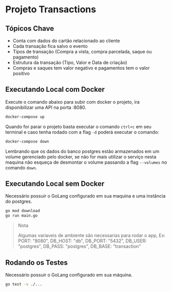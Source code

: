 # Projeto Transactions

## Tópicos Chave

- Conta com dados do cartão relacionado ao cliente
- Cada transação fica salvo o evento
- Tipos de transação (Compra a vista, compra parcelada, saque ou pagamento)
- Estrutura da transação (Tipo, Valor e Data de criação)
- Compras e saques tem valor negativo e pagamentos tem o valor positivo

## Executando Local com Docker

Execute o comando abaixo para subir com docker o projeto, ira disponibilizar uma API na porta :8080.

```sh
docker-compose up
```

Quando for parar o projeto basta executar o comando `ctrl+c` em seu terminal e caso tenha rodado com a flag `-d` poderá executar o comando:

```sh
docker-compose down
```

Lembrando que os dados do banco postgres estão armazenados em um volume gerenciado pelo docker, se não for mais utilizar o serviço nesta maquina não esqueça de desmontar o volume passando a flag `--volumes` no comando `down`.

## Executando Local sem Docker

Necessário possuir o GoLang configurado em sua maquina e uma instância do postgres.

```sh
go mod download
go run main.go
```

> Nota
>
> Algumas variaveis de ambiente são necessarias para rodar o app, Ex:
> PORT: "8080", DB_HOST: "db", DB_PORT: "5432", DB_USER: "postgres", DB_PASS: "postgres", DB_BASE: "transaction"

## Rodando os Testes

Necessário possuir o GoLang configurado em sua máquina.

```sh
go test -v ./...
```
